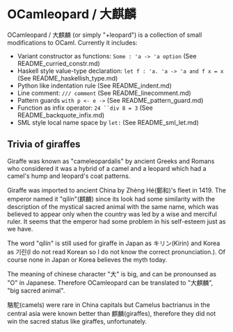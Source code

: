 OCamleopard / 大麒麟 
==================================

OCamleopard / 大麒麟 (or simply "+leopard") is a collection of small modifications 
to OCaml. Currently it includes:

* Variant constructor as functions: `Some : 'a -> 'a option` (See README_curried_constr.md)
* Haskell style value-type declaration: `let f : 'a. 'a -> 'a and f x = x` (See README_haskellish_type.md)
* Python like indentation rule (See README_indent.md)
* Line comment: `/// comment` (See README_linecomment.md)
* Pattern guards `with p <- e ->` (See README_pattern_guard.md)
* Function as infix operator: ```24 ``div 8 = 3``` (See README_backquote_infix.md)
* SML style local name space by ``let:`` (See README_sml_let.md)

Trivia of giraffes
-----------------------------------

Giraffe was known as "cameleopardalis" by ancient Greeks and Romans 
who considered it was a hybrid of a camel and a leopard 
which had a camel's hump and leopard's coat patterns.

Giraffe was imported to ancient China by Zhèng Hé(鄭和)'s fleet in 1419.
The emperor named it "qílín"(麒麟) since its look had some similarity with
the description of the mystical sacred animal with the same name, 
which was believed to appear only when the country was led 
by a wise and merciful ruler. It seems that the emperor had some problem 
in his self-esteem just as we have.

The word "qílín" is still used for giraffe in Japan as キリン(Kirin) 
and Korea as 기린(I do not read Korean so I do not know the correct pronunciation.). 
Of course none in Japan or Korea believes the myth today.

The meaning of chinese character "大" is big, and can be pronounsed 
as "O" in Japanese. Therefore OCamleopard can be translated to "大麒麟",
"big sacred animal".

駱駝(camels) were rare in China capitals but Camelus bactrianus 
in the central asia were known better than 麒麟(giraffes), 
therefore they did not win the sacred status like giraffes, unfortunately.
